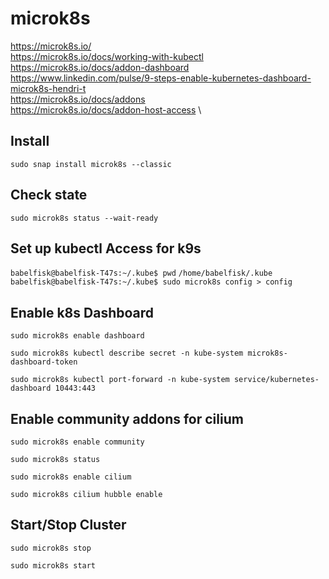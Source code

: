 # microk8s
https://microk8s.io/ \
https://microk8s.io/docs/working-with-kubectl \
https://microk8s.io/docs/addon-dashboard \
https://www.linkedin.com/pulse/9-steps-enable-kubernetes-dashboard-microk8s-hendri-t \
https://microk8s.io/docs/addons \
https://microk8s.io/docs/addon-host-access \

## Install
`sudo snap install microk8s --classic`


## Check state
`sudo microk8s status --wait-ready`

## Set up kubectl Access for k9s

`babelfisk@babelfisk-T47s:~/.kube$ pwd`
`/home/babelfisk/.kube`
`babelfisk@babelfisk-T47s:~/.kube$ sudo microk8s config > config`

## Enable k8s Dashboard
`sudo microk8s enable dashboard`

`sudo microk8s kubectl describe secret -n kube-system microk8s-dashboard-token`

`sudo microk8s kubectl port-forward -n kube-system service/kubernetes-dashboard 10443:443`

## Enable community addons for cilium

`sudo microk8s enable community`

`sudo microk8s status`

`sudo microk8s enable cilium`

`sudo microk8s cilium hubble enable`


## Start/Stop Cluster

`sudo microk8s stop`

`sudo microk8s start`

